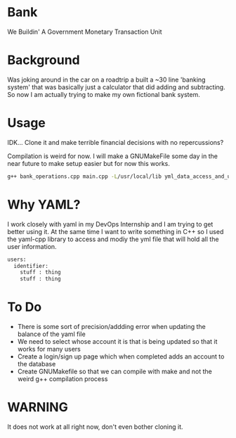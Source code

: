 # Bank
We Buildin' A Government Monetary Transaction Unit

# Background
Was joking around in the car on a roadtrip a built a ~30 line 'banking system' that was
basically just a calculator that did adding and subtracting. So now I am actually
trying to make my own fictional bank system. 

# Usage
IDK... Clone it and make terrible financial decisions with no repercussions?

Compilation is weird for now. I will make a GNUMakeFile some day in the near future to
make setup easier but for now this works.

```bash
g++ bank_operations.cpp main.cpp -L/usr/local/lib yml_data_access_and_updating.cpp -lyaml-cpp -o OperateBank
```

# Why YAML?
I work closely with yaml in my DevOps Internship and I am trying to get better 
using it. At the same time I want to write something in C++ so I used the yaml-cpp
library to access and modiy the yml file that will hold all the user information.

```bash
users:
  identifier:
    stuff : thing
    stuff : thing
```
# To Do
* There is some sort of precision/addding error when updating the balance of the yaml file
* We need to select whose account it is that is being updated so that it works for many users
* Create a login/sign up page which when completed adds an account to the database
* Create GNUMakefile so that we can compile with make and not the weird g++ compilation process

# WARNING
It does not work at all right now, don't even bother cloning it.

